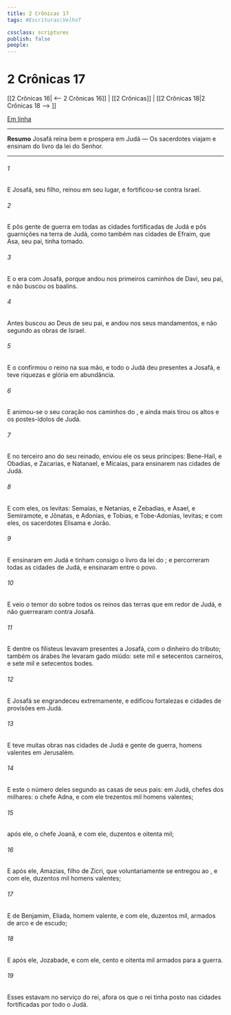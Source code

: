 ```yaml
---
title: 2 Crônicas 17
tags: #Escrituras\VelhoT

cssclass: scriptures
publish: false
people:
---
```


# 2 Crônicas 17
[[2 Crônicas 16| <-- 2 Crônicas 16]] | [[2 Crônicas]] | [[2 Crônicas 18|2 Crônicas 18 --> ]]

[Em linha](https://churchofjesuschrist.org/study/scriptures/ot/2-chr/17?lang=por)

---
__Resumo__
Josafá reina bem e prospera em Judá — Os sacerdotes viajam e ensinam do livro da lei do Senhor.

---
###### 1 
E Josafá, seu filho, reinou em seu lugar, e fortificou-se contra Israel.

###### 2 
E pôs gente de guerra em todas as cidades fortificadas de Judá e pôs guarnições na terra de Judá, como também nas cidades de Efraim, que Asa, seu pai, tinha tomado.

###### 3 
E o  era com Josafá, porque andou nos primeiros caminhos de Davi, seu pai, e não buscou os baalins.

###### 4 
Antes buscou ao Deus de seu pai, e andou nos seus mandamentos, e não segundo as obras de Israel.

###### 5 
E o  confirmou o reino na sua mão, e todo o Judá deu presentes a Josafá, e teve riquezas e glória em abundância.

###### 6 
E animou-se o seu coração nos caminhos do , e ainda mais tirou os altos e os postes-ídolos de Judá.

###### 7 
E no terceiro ano do seu reinado, enviou ele os seus príncipes: Bene-Hail, e Obadias, e Zacarias, e Natanael, e Micaías, para ensinarem nas cidades de Judá.

###### 8 
E com eles, os levitas: Semaías, e Netanias, e Zebadias, e Asael, e Semiramote, e Jônatas, e Adonias, e Tobias, e Tobe-Adonias, levitas; e com eles, os sacerdotes Elisama e Jorão.

###### 9 
E ensinaram em Judá e tinham consigo o livro da lei do ; e percorreram todas as cidades de Judá, e ensinaram entre o povo.

###### 10 
E veio o temor do  sobre todos os reinos das terras que  em redor de Judá, e não guerrearam contra Josafá.

###### 11 
E  dentre os filisteus levavam presentes a Josafá, com o dinheiro do tributo; também os árabes lhe levaram gado miúdo: sete mil e setecentos carneiros, e sete mil e setecentos bodes.

###### 12 
E Josafá se engrandeceu extremamente, e edificou fortalezas e cidades de provisões em Judá.

###### 13 
E teve muitas obras nas cidades de Judá e gente de guerra, homens valentes em Jerusalém.

###### 14 
E este  o número deles segundo as casas de seus pais: em Judá,  chefes dos milhares: o chefe Adna, e com ele trezentos mil homens valentes;

###### 15 
 após ele, o chefe Joanã, e com ele, duzentos e oitenta mil;

###### 16 
E após ele, Amazias, filho de Zicri, que voluntariamente se entregou ao , e com ele, duzentos mil homens valentes;

###### 17 
E de Benjamim, Eliada, homem valente, e com ele, duzentos mil, armados de arco e de escudo;

###### 18 
E após ele, Jozabade, e com ele, cento e oitenta mil armados para a guerra.

###### 19 
Esses estavam no serviço do rei, afora os que o rei tinha posto nas cidades fortificadas por todo o Judá.

